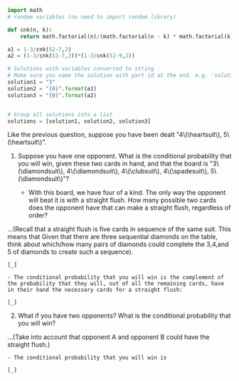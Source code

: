 ```python
import math
# random variables (no need to import random library)

def cnk(n, k):
    return math.factorial(n)/(math.factorial(n - k) * math.factorial(k))

a1 = 1-3/cnk(52-7,2)
a2 = (1-3/cnk(52-7,2))*(1-3/cnk(52-9,2))

# Solutions with variables converted to string
# Make sure you name the solution with part id at the end. e.g. 'solution1' will be solution for part 1.
solution1 = "3"
solution2 = "{0}".format(a1)
solution3 = "{0}".format(a2)


# Group all solutions into a list
solutions = [solution1, solution2, solution3]


```



Like the previous question, suppose you have been dealt "4\\\(\\heartsuit\\\), 5\\\(\\heartsuit\\\)".

1. Suppose you have one opponent. What is the conditional probability that you will win, given these two cards in hand, and that the board is "3\\\(\\diamondsuit\\\), 4\\\(\\diamondsuit\\\), 4\\\(\\clubsuit\\\), 4\\\(\\spadesuit\\\), 5\\\(\\diamondsuit\\\)"?
   
    - With this board, we have four of a kind. The only way the opponent will beat it is with a straight flush. How many possible two cards does the opponent have that can make a straight flush, regardless of order? 

...(Recall that a straight flush is five cards in sequence of the same suit. This means that Given that there are three sequential diamonds on the table, think about which/how many pairs of diamonds could complete the 3,4,and 5 of diamonds to create such a sequence).  
    
    [_]
    
    - The conditional probability that you will win is the complement of the probability that they will, out of all the remaining cards, have in their hand the necessary cards for a straight flush:
     
    [_]

2. What if you have two opponents? What is the conditional probability that you will win?

...(Take into account that opponent A and opponent B could have the straight flush.)
    
    - The conditional probability that you will win is 
    
    [_]
